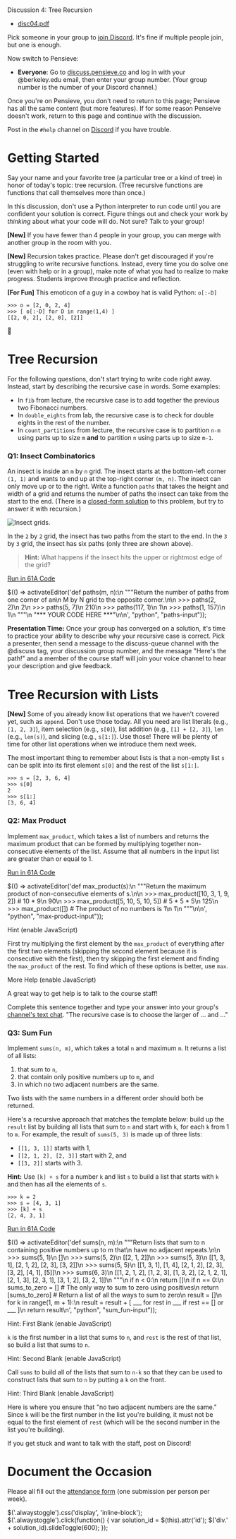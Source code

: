 

# 

Discussion 4: Tree Recursion

 * [disc04.pdf](disc04.pdf "disc04.pdf")

Pick someone in your group to [join Discord](https://cs61a.org/articles/discord "https://cs61a.org/articles/discord").
It's fine if multiple people join, but one is enough.

Now switch to Pensieve:

* **Everyone**: Go to [discuss.pensieve.co](http://discuss.pensieve.co "http://discuss.pensieve.co") and log in with your @berkeley.edu email, then enter your group number. (Your group number is the number of your Discord channel.)

Once you're on Pensieve, you don't need to return to this page; Pensieve has all the same content (but more features). If for some reason Penseive doesn't work, return to this page and continue with the discussion.

Post in the `#help` channel on [Discord](https://cs61a.org/articles/discord/ "https://cs61a.org/articles/discord/") if you have trouble.

# Getting Started

Say your name and your favorite tree (a particular tree or a kind of tree) in honor of today's topic: tree recursion. (Tree recursive functions are functions that call themselves more than once.)

In this discussion, don't use a Python interpreter to run code until you are confident your solution is correct. Figure things out and check your work by *thinking* about what your code will do. Not sure? Talk to your group!

**[New]** If you have fewer than 4 people in your group, you can merge with another group in the room with you.

**[New]** Recursion takes practice. Please don't get discouraged if you're struggling to write recursive functions. Instead, every time you do solve one (even with help or in a group), make note of what you had to realize to make progress. Students improve through practice and reflection.

**[For Fun]** This emoticon of a guy in a cowboy hat is valid Python: `o[:-D]`

```
>>> o = [2, 0, 2, 4]
>>> [ o[:-D] for D in range(1,4) ]
[[2, 0, 2], [2, 0], [2]]
```

🤠

# Tree Recursion

For the following questions, don't start trying to write code right away. Instead, start by describing the recursive case in words. Some examples:

* In `fib` from lecture, the recursive case is to add together the previous two Fibonacci numbers.
* In `double_eights` from lab, the recursive case is to check for double eights in the rest of the number.
* In `count_partitions` from lecture, the recursive case is to partition `n-m` using parts up to size `m` **and** to partition `n` using parts up to size `m-1`.

### Q1: Insect Combinatorics

An insect is inside an `m` by `n` grid. The insect starts at the bottom-left corner `(1, 1)` and wants to end up at the top-right corner `(m, n)`. The insect can only move up or to the right. Write a function `paths` that takes the height and width of a grid and returns the number of paths the insect can take from the start to the end. (There is a [closed-form solution](https://en.wikipedia.org/wiki/Closed-form_expression "https://en.wikipedia.org/wiki/Closed-form_expression") to this problem, but try to answer it with recursion.)

![Insect grids.](assets/grid.jpg)

In the `2` by `2` grid, the insect has two paths from the start to the end. In the `3` by `3` grid, the insect has six paths (only three are shown above).

> **Hint:** What happens if the insect hits the upper or rightmost edge of the grid?
> 
> 

[Run in 61A Code](javascript:void "javascript:void")

 $(() => activateEditor('def paths(m, n):\n &quot;&quot;&quot;Return the number of paths from one corner of an\n M by N grid to the opposite corner.\n\n &gt;&gt;&gt; paths(2, 2)\n 2\n &gt;&gt;&gt; paths(5, 7)\n 210\n &gt;&gt;&gt; paths(117, 1)\n 1\n &gt;&gt;&gt; paths(1, 157)\n 1\n &quot;&quot;&quot;\n "\*\*\* YOUR CODE HERE \*\*\*"\n\n', "python", "paths-input"));

**Presentation Time:** Once your group has converged on a solution, it's time to practice your ability to describe why your recursive case is correct. Pick a presenter, then send a message to the discuss-queue channel with the @discuss tag, your discussion group number, and the message "Here's the path!" and a member of the course staff will join your voice channel to hear your description and give feedback.

# Tree Recursion with Lists

**[New]** Some of you already know list operations that we haven't covered yet,
such as `append`. Don't use those today. All you need are list literals (e.g.,
`[1, 2, 3]`), item selection (e.g., `s[0]`), list addition (e.g., `[1] + [2,
3]`), `len` (e.g., `len(s)`), and slicing (e.g., `s[1:]`). Use those! There will be plenty of time for other list
operations when we introduce them next week.

The most important thing to remember about lists is that a non-empty list `s` can be split into its first element `s[0]` and the rest of the list `s[1:]`.

```
>>> s = [2, 3, 6, 4]
>>> s[0]
2
>>> s[1:]
[3, 6, 4]
```

### Q2: Max Product

Implement `max_product`, which takes a list of numbers and returns the maximum product that can be formed by multiplying together non-consecutive elements of the list. Assume that all numbers in the input list are greater than or equal to 1.

[Run in 61A Code](javascript:void "javascript:void")

 $(() => activateEditor('def max\_product(s):\n &quot;&quot;&quot;Return the maximum product of non&#x2d;consecutive elements of s.\n\n &gt;&gt;&gt; max\_product([10, 3, 1, 9, 2]) # 10 \* 9\n 90\n &gt;&gt;&gt; max\_product([5, 10, 5, 10, 5]) # 5 \* 5 \* 5\n 125\n &gt;&gt;&gt; max\_product([]) # The product of no numbers is 1\n 1\n &quot;&quot;&quot;\n\n', "python", "max-product-input"));

 Hint (enable JavaScript)

First try multiplying the first element by the `max_product` of everything after the first two elements (skipping the second element because it is consecutive with the first), then try skipping the first element and finding the `max_product` of the rest. To find which of these options is better, use `max`.

 More Help (enable JavaScript)

A great way to get help is to talk to the course staff!

Complete this sentence together and type your answer into your group's
[channel's text
chat](https://support.discord.com/hc/en-us/articles/4412085582359-Text-Channels-Text-Chat-In-Voice-Channels#h_01FMJT412WBX1MR4HDYNR8E95X "https://support.discord.com/hc/en-us/articles/4412085582359-Text-Channels-Text-Chat-In-Voice-Channels#h_01FMJT412WBX1MR4HDYNR8E95X"). "The recursive case is to choose the larger of ... and ..."

### Q3: Sum Fun

Implement `sums(n, m)`, which takes a total `n` and maximum `m`. It returns a
list of all lists:

1. that sum to `n`,
2. that contain only positive numbers up to `m`, and
3. in which no two adjacent numbers are the same.

Two lists with the same numbers in a different order should both be returned.

Here's a recursive approach that matches the template below: build up the
`result` list by building all lists that sum to `n` and start with `k`, for each
`k` from 1 to `m`. For example, the result of `sums(5, 3)` is made up of three
lists:

* `[[1, 3, 1]]` starts with 1,
* `[[2, 1, 2], [2, 3]]` start with 2, and
* `[[3, 2]]` starts with 3.

**Hint:** Use `[k] + s` for a number `k` and list `s` to build a list that
starts with `k` and then has all the elements of `s`.

```
>>> k = 2
>>> s = [4, 3, 1]
>>> [k] + s
[2, 4, 3, 1]
```

[Run in 61A Code](javascript:void "javascript:void")

 $(() => activateEditor('def sums(n, m):\n &quot;&quot;&quot;Return lists that sum to n containing positive numbers up to m that\n have no adjacent repeats.\n\n &gt;&gt;&gt; sums(5, 1)\n []\n &gt;&gt;&gt; sums(5, 2)\n [[2, 1, 2]]\n &gt;&gt;&gt; sums(5, 3)\n [[1, 3, 1], [2, 1, 2], [2, 3], [3, 2]]\n &gt;&gt;&gt; sums(5, 5)\n [[1, 3, 1], [1, 4], [2, 1, 2], [2, 3], [3, 2], [4, 1], [5]]\n &gt;&gt;&gt; sums(6, 3)\n [[1, 2, 1, 2], [1, 2, 3], [1, 3, 2], [2, 1, 2, 1], [2, 1, 3], [2, 3, 1], [3, 1, 2], [3, 2, 1]]\n &quot;&quot;&quot;\n if n &lt; 0:\n return []\n if n == 0:\n sums\_to\_zero = [] # The only way to sum to zero using positives\n return [sums\_to\_zero] # Return a list of all the ways to sum to zero\n result = []\n for k in range(1, m + 1):\n result = result + [ \_\_\_ for rest in \_\_\_ if rest == [] or \_\_\_ ]\n return result\n', "python", "sum\_fun-input"));

 Hint: First Blank (enable JavaScript)

`k` is the first number in a list that sums to `n`, and `rest` is the rest of that list, so build a list that sums to `n`.

 Hint: Second Blank (enable JavaScript)

Call `sums` to build all of the lists that sum to `n-k` so that they can be used to construct lists that sum to `n` by putting a `k` on the front.

 Hint: Third Blank (enable JavaScript)

Here is where you ensure that "no two adjacent numbers are the same." Since `k` will be the first number in the list you're building, it must not be equal to the first element of `rest` (which will be the second number in the list you're building).

If you get stuck and want to talk with the staff, post on Discord!

# Document the Occasion

Please all fill out the [attendance form](https://docs.google.com/forms/d/e/1FAIpQLSeqlK8l6WkScGr-RHR-kM4p5bnR9cllYrG95fDqPJspSlll7A/viewform "https://docs.google.com/forms/d/e/1FAIpQLSeqlK8l6WkScGr-RHR-kM4p5bnR9cllYrG95fDqPJspSlll7A/viewform") (one submission per person per week).

 $('.alwaystoggle').css('display', 'inline-block');
 $('.alwaystoggle').click(function() {
 var solution\_id = $(this).attr('id');
 $('div.' + solution\_id).slideToggle(600);
 });

